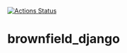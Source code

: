 [![Actions Status](https://github.com/ccnmtl/brownfield_django/workflows/build-and-test/badge.svg)](https://github.com/ccnmtl/brownfield_django/actions)

# brownfield_django
